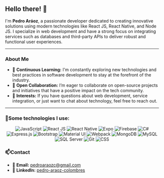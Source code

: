 
## Hello there! 🖖

I'm **Pedro Aráoz**, a passionate developer dedicated to creating innovative solutions using modern technologies like React JS, React Native, and Node JS. I specialize in web development and have a strong focus on integrating services such as databases and third-party APIs to deliver robust and functional user experiences.

---

### About Me

- 🌱 **Continuous Learning:** I'm constantly exploring new technologies and best practices in software development to stay at the forefront of the industry.
- 👯 **Open Collaboration:** I’m eager to collaborate on open-source projects and initiatives that have a positive impact on the tech community.
- 💬 **Interests:** If you have questions about web development, service integration, or just want to chat about technology, feel free to reach out.

---

### 🎯Some technologies I use: 

<p align="center">
  <img src="https://img.shields.io/badge/JavaScript-F7DF1C?style=flat&logo=javascript&logoColor=white" alt="JavaScript"/>
  <img src="https://img.shields.io/badge/React-61DAFB?style=flat&logo=react&logoColor=black" alt="React JS"/>
  <img src="https://img.shields.io/badge/React%20Native-61DAFB?style=flat&logo=react&logoColor=black" alt="React Native"/>
  <img src="https://img.shields.io/badge/Expo-000020?style=flat&logo=expo&logoColor=white" alt="Expo"/>
  <img src="https://img.shields.io/badge/Firebase-FFCA28?style=flat&logo=firebase&logoColor=black" alt="Firebase"/>
  <img src="https://img.shields.io/badge/C%23-239120?style=flat&logo=c-sharp&logoColor=white" alt="C#"/>
  <img src="https://img.shields.io/badge/Express.js-000000?style=flat&logo=express&logoColor=white" alt="Express.js"/>
  <img src="https://img.shields.io/badge/Bootstrap-563D7C?style=flat&logo=bootstrap&logoColor=white" alt="Bootstrap"/>
  <img src="https://img.shields.io/badge/Material%20UI-0081CB?style=flat&logo=material-ui&logoColor=white" alt="Material UI"/>
  <img src="https://img.shields.io/badge/Webpack-8DD6F9?style=flat&logo=webpack&logoColor=black" alt="Webpack"/>
  <img src="https://img.shields.io/badge/MongoDB-47A248?style=flat&logo=mongodb&logoColor=white" alt="MongoDB"/>
  <img src="https://img.shields.io/badge/MySQL-4479A1?style=flat&logo=mysql&logoColor=white" alt="MySQL"/>
  <img src="https://img.shields.io/badge/SQL%20Server-CC2927?style=flat&logo=microsoft-sql-server&logoColor=white" alt="SQL Server"/>
  <img src="https://img.shields.io/badge/Git-F05032?style=flat&logo=git&logoColor=white" alt="Git"/>
  <img src="https://img.shields.io/badge/CSS-1572B6?style=flat&logo=css3&logoColor=white" alt="CSS"/>
</p>

### 📫Contact

- 📨 **Email:** [pedroaraozc@gmail.com](mailto:pedroaraozc@gmail.com)
- 🔗 **LinkedIn:** [pedro-araoz-colombres](https://www.linkedin.com/in/pedro-araoz-colombres)

<!-- 
![Estadísticas de GitHub](https://github-readme-stats.vercel.app/api?username=PedroAraozC&show_icons=true&theme=tokyonight)
![](http://github-profile-summary-cards.vercel.app/api/cards/profile-details?username=PedroAraozC&theme=tokyonight)

![](http://github-profile-summary-cards.vercel.app/api/cards/productive-time?username=PedroAraozC&theme=tokyonight&utcOffset=8) 
[![Top Langs](https://github-readme-stats.vercel.app/api/top-langs/?username=PedroAraozC&layout=donut-vertical)](https://github.com/anuraghazra/github-readme-stats)
![Top Langs](https://github-readme-stats.vercel.app/api/top-langs/?username=PedroAraozC&langs_count=8&theme=tokyonight)
-->

